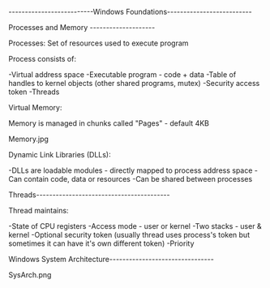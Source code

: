 --------------------------Windows Foundations--------------------------

Processes and Memory  --------------------


Processes:
Set of resources used to execute program

Process consists of:

-Virtual address space
-Executable program - code + data
-Table of handles to kernel objects (other shared programs, mutex)
-Security access token
-Threads

Virtual Memory:

Memory is managed in chunks called  "Pages" - default 4KB

Memory.jpg

Dynamic Link Libraries (DLLs):

-DLLs are loadable modules - directly mapped to process address space
-Can contain code, data or resources
-Can be shared between processes


Threads-----------------------------------------

Thread maintains:

-State of CPU registers
-Access mode - user or kernel
-Two stacks - user & kernel
-Optional security token (usually thread uses process's token but sometimes it can have it's own different token)
-Priority


Windows System Architecture--------------------------------

SysArch.png

